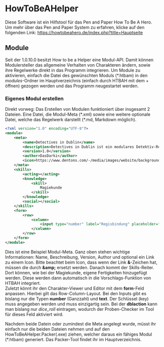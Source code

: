 # HowToBeAHelper
Diese Software ist ein Hilfstool für das Pen and Paper How To Be A Hero. Um mehr über das Pen and Paper System zu erfahren, klicke auf den folgenden Link:
https://howtobeahero.de/index.php?title=Hauptseite


## Module
Seit der 1.0.10.0 besitzt How to be a Helper eine Modul-API. Damit können Modulersteller das allgemeine Verhalten von Charakteren ändern, sowie ihre Regelwerke direkt in das Programm integrieren. Um Module zu aktivieren, einfach die Datei des gewünschten Moduls (*.htbam) in den *modules*-Ordner im Hauptverzeichnis (einfach durch HTBAH mit dem + öffnen) gezogen werden und das Programm neugestartet werden.

### Eigenes Modul erstellen
Direkt vorweg: Das Erstellen von Modulen funktioniert über insgesamt 2 Dateien. Eine Datei, die Modul-Meta (\*.xml) sowie eine weitere optionale Datei, welche das Regelwerk darstellt (*.md, Markdown möglich). 
```xml
<?xml version="1.0" encoding="UTF-8"?>
<module>
    <meta>
        <name>Detectives in Dublin</name>
        <description>Detectives in Dublin ist ein modulares Detektiv-Regelwerk welches, wie der Name bereits vermuten lässt, in Dublin spielt.</description>
        <version>1.0</version>
        <author>DasDarki</author>
        <icon>https://www.dentons.com/-/media/images/website/background-images/offices/dublin/dublin-2.ashx?h=375&amp;la=de-DE&amp;w=475&amp;crop=1</icon>
    </meta>
    <skills>
        <acting></acting>
        <knowledge>
            <skill>
                Magiekunde
            </skill>
        </knowledge>
        <social></social>
    </skills>
    <form>
        <row>
            <column>
                <input type="number" label="Regisbindung" placeholder="Regiswert eingeben" key="regis" dblaction="dice_roll"/>
            </column>
        </row>
    </form>
</module>
```
Dies ist eine Beispiel Modul-Meta. Ganz oben stehen wichtige Informationen: Name, Beschreibung, Version, Author und optional ein Link zu einem Icon. Bitte beachtet beim Icon, dass wenn der Link **&**-Zeichen hat, müssen die durch **\&amp;** ersetzt werden.
Danach kommt der Skills-Reiter. Dort können, wie bei der Magiekunde, eigene Fertigkeiten hinzugefügt werden. Diese werden dann automatisch in die Vorschlags-Funktion von HTBAH integriert.   
Zuletzt könnt ihr den Charakter-Viewer und Editor mit dem **form**-Feld anpassen. Hierbei gilt das Row-Column-Layout. Bei den Inputs gibt es bislang nur die Typen **number** (Ganzzahl) und **text**. Der Schlüssel (key) muss angegeben werden und muss einzigartig sein. Bei der **dblaction** kann man bislang nur *dice_roll* eintragen, wodurch der Proben-Checker im Tool für dieses Feld aktiviert wird.

Nachdem beide Datein oder zumindest die Meta angelegt wurde, müsst ihr einfach nur die beiden Dateien nehmen und auf den HowToBeAHelper.Packer(.exe) ziehen, welcher daraus ein fähiges Modul (*.htbam) generiert. Das Packer-Tool findet ihr im Hauptverzeichnis.